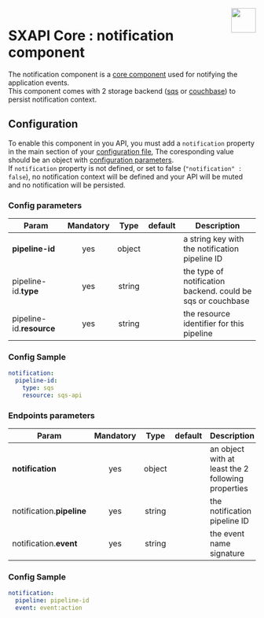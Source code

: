 <img align="right" height="50" src="https://raw.githubusercontent.com/startxfr/sxapi-core/testing/docs/assets/notificationo.svg?sanitize=true">

# SXAPI Core : notification component

The notification component is a [core component](./README.md) used for notifying the application events.<br> 
This component comes with 2 storage backend ([sqs](#backend-using-sqs) or [couchbase](#backend-using-couchbase)) 
to persist notification context.

## Configuration

To enable this component in you API, you must add a `notification` property
in the main section of your [configuration file](../guides/2.Configure.md), 
The coresponding value should be an object with [configuration parameters](#config-parameters).<br>
If `notification` property is not defined, or set to false (`"notification" : false`), no
notification context will be defined and your API will be muted and no notification will be persisted.

### Config parameters

| Param                    | Mandatory | Type   | default | Description
|--------------------------|:---------:|:------:|---------|---------------
| **pipeline-id**          | yes       | object |         | a string key with the notification pipeline ID
| pipeline-id.**type**     | yes       | string |         | the type of notification backend. could be sqs or couchbase
| pipeline-id.**resource** | yes       | string |         | the resource identifier for this pipeline


### Config Sample

```yaml
notification:
  pipeline-id:
    type: sqs
    resource: sqs-api
```


### Endpoints parameters

| Param                     | Mandatory | Type   | default | Description
|---------------------------|:---------:|:------:|---------|---------------
| **notification**          | yes       | object |         | an object with at least the 2 following properties
| notification.**pipeline** | yes       | string |         | the notification pipeline ID
| notification.**event**    | yes       | string |         | the event name signature


### Config Sample

```yaml
notification:
  pipeline: pipeline-id
  event: event:action
```
